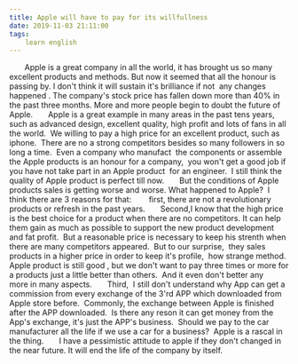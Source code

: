 ```yaml
---
title: Apple will have to pay for its willfullness
date: 2019-11-03 21:11:00
tags:
    learn english
---
```

       Apple is a great company in all the world, it has brought us so many excellent products and methods. But now it seemed that all the honour is passing by. I don't think it will sustain it's brilliance if not  any changes happened . The company's stock price has fallen down more than 40% in the past three months. More and more people begin to doubt the future of Apple.       Apple is a great example in many areas in the past tens years, such as advanced design, excellent quality, high profit and lots of fans in all the world.  We willing to pay a high price for an excellent product, such as iphone.  There are no a strong competitors besides so many followers in so long a time.  Even a company who manufact  the components or assemble the Apple products is an honour for a company,  you won't get a good job if you have not take part in an Apple product  for an engineer.  I still think the quality of Apple product is perfect till now.       But the conditions of Apple products sales is getting worse and worse. What happened to Apple?  I think there are 3 reasons for that:        first, there are not a revolutionary products or refresh in the past years.       Second,I know that the high price is the best choice for a product when there are no competitors. It can help them gain as much as possible to support the new product development and fat profit.  But a reasonable price is necessary to keep his strenth when there are many competitors appeared.  But to our surprise,  they sales products in a higher price in order to keep it's profile,  how strange method.  Apple product is still good , but we don't want to pay three times or more for a products just a little better than others.  And it even don't better any more in many aspects.       Third,  I still don't understand why App can get a commission from every exchange of the 3'rd APP which downloaded from Apple store before.  Commonly, the exchange between Apple is finished after the APP downloaded.  Is there any reson it can get money from the App's exchange, it's just the APP's business.  Should we pay to the car manufacturer all the life if we use a car for a business?  Apple is a rascal in the thing.       I have a pessimistic attitude to apple if they don't changed in the near future. It will end the life of the company by itself.    